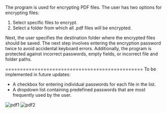 The program is used for encrypting PDF files. The user has two options for encrypting files:

1) Select specific files to encrypt.
2) Select a folder from which all .pdf files will be encrypted.

Next, the user specifies the destination folder where the encrypted files should be saved. The next step involves entering the encryption password twice to avoid accidental keyboard errors. Additionally, the program is protected against incorrect passwords, empty fields, or incorrect file and folder paths.

===============================================
To be implemented in future updates:

* A checkbox for entering individual passwords for each file in the list.
* A dropdown list containing predefined passwords that are most frequently used by the user.

![pdf1](https://github.com/user-attachments/assets/01ed6542-8824-41f0-a0f1-8c233890a04c)
![pdf2](https://github.com/user-attachments/assets/77240aa3-2f54-468c-a82b-2b61a119c96e)
